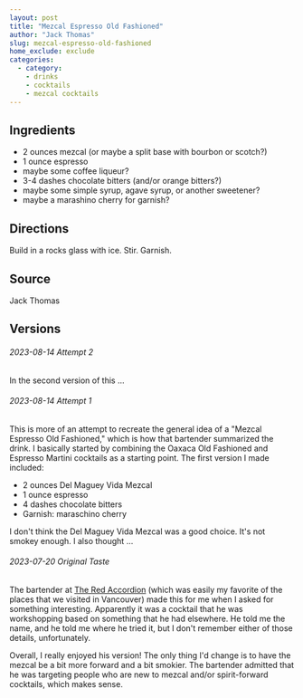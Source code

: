 ```yaml
---
layout: post
title: "Mezcal Espresso Old Fashioned"
author: "Jack Thomas"
slug: mezcal-espresso-old-fashioned
home_exclude: exclude
categories:
  - category:
    - drinks
    - cocktails
    - mezcal cocktails
---
```


## Ingredients

- 2 ounces mezcal (or maybe a split base with bourbon or scotch?)
- 1 ounce espresso
- maybe some coffee liqueur?
- 3-4 dashes chocolate bitters (and/or orange bitters?)
- maybe some simple syrup, agave syrup, or another sweetener?
- maybe a marashino cherry for garnish?

## Directions

Build in a rocks glass with ice. Stir. Garnish.

## Source

Jack Thomas

## Versions

###### 2023-08-14 Attempt 2

In the second version of this ... <!--- TO DO: I haven't actually made this yet. --->

###### 2023-08-14 Attempt 1

This is more of an attempt to recreate the general idea of a "Mezcal Espresso Old Fashioned," which is how that bartender summarized the drink. I basically started by combining the Oaxaca Old Fashioned and Espresso Martini cocktails as a starting point. The first version I made included:

- 2 ounces Del Maguey Vida Mezcal
- 1 ounce espresso
- 4 dashes chocolate bitters
- Garnish: maraschino cherry

I don't think the Del Maguey Vida Mezcal was a good choice. It's not smokey enough. I also thought ... <!--- TO DO: I haven't actually made this yet. --->

###### 2023-07-20 Original Taste

The bartender at [The Red Accordion](https://www.theredaccordion.com/) (which was easily my favorite of the places that we visited in Vancouver) made this for me when I asked for something interesting. Apparently it was a cocktail that he was workshopping based on something that he had elsewhere. He told me the name, and he told me where he tried it, but I don't remember either of those details, unfortunately.

Overall, I really enjoyed his version! The only thing I'd change is to have the mezcal be a bit more forward and a bit smokier. The bartender admitted that he was targeting people who are new to mezcal and/or spirit-forward cocktails, which makes sense.

